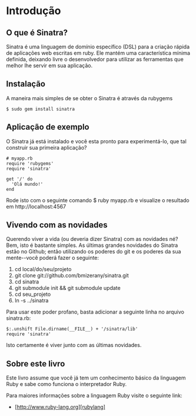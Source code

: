 Introdução
=============

O que é Sinatra?
--------------------------
Sinatra é uma linguagem de domínio específico (DSL) para a criação rápida de aplicações web escritas em ruby.  Ele mantém uma característica mínima definida, deixando livre o desenvolvedor para utilizar as ferramentas que melhor lhe servir em sua aplicação.


Instalação
---------------------------------
A maneira mais simples de se obter o Sinatra é através da rubygems

	$ sudo gem install sinatra

Aplicação de exemplo
-----------
O Sinatra já está instalado e você esta pronto para experimentá-lo, que tal construir sua primeira aplicação?

	# myapp.rb
	require 'rubygems'
	require 'sinatra'

	get '/' do
	  'Olá mundo!'
	end

Rode isto com o seguinte comando $ ruby myapp.rb e visualize o resultado em http://localhost:4567

Vivendo com as novidades
--------------------------------
Querendo viver a vida (ou deveria dizer Sinatra) com as novidades né? Bem, isto é bastante simples.
As últimas grandes novidades do Sinatra estão no Github; então utilizando os poderes do git e os poderes da sua mente--você poderá fazer o seguinte:

1. cd local/do/seu/projeto
2. git clone git://github.com/bmizerany/sinatra.git
3. cd sinatra
4. git submodule init && git submodule update
5. cd seu\_projeto
6. ln -s ../sinatra

Para usar este poder profano, basta adicionar a seguinte linha no arquivo sinatra.rb:

	$:.unshift File.dirname(__FILE__) + '/sinatra/lib'
	require 'sinatra'

Isto certamente é viver junto com as últimas novidades.

Sobre este livro
---------------
Este livro assume que você já tem um conhecimento básico da linguagem Ruby e sabe como funciona o interpretador Ruby.

Para maiores informações sobre a linguagem Ruby visite o seguinte link:

- [http://www.ruby-lang.org][rubylang]

[rubylang]: http://www.ruby-lang.org/


